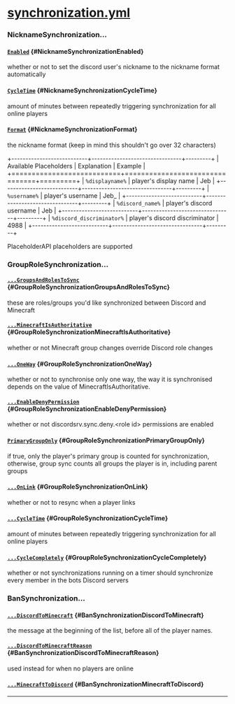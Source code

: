 # [synchronization.yml](https://config.discordsrv.com/synchronization/_)

### NicknameSynchronization...
#### [`Enabled`](https://config.discordsrv.com/synchronization/NicknameSynchronizationEnabled) {#NicknameSynchronizationEnabled}
whether or not to set the discord user's nickname to the nickname format automatically

#### [`CycleTime`](https://config.discordsrv.com/synchronization/NicknameSynchronizationCycleTime) {#NicknameSynchronizationCycleTime}
amount of minutes between repeatedly triggering synchronization for all online players
#### [`Format`](https://config.discordsrv.com/synchronization/NicknameSynchronizationFormat) {#NicknameSynchronizationFormat}
the nickname format (keep in mind this shouldn't go over 32 characters)

+---------------------------+--------------------------------+---------+
| Available Placeholders    | Explanation                    | Example |
+===========================+================================+=========+
| `%displayname%`           | player's display name          | Jeb     |
+---------------------------+--------------------------------+---------+
| `%username%`              | player's username              | Jeb_    |
+---------------------------+--------------------------------+---------+
| `%discord_name%`          | player's discord username      | Jeb     |
+---------------------------+--------------------------------+---------+
| `%discord_discriminator%` | player's discord discriminator | 4988    |
+---------------------------+--------------------------------+---------+

PlaceholderAPI placeholders are supported

### GroupRoleSynchronization...
#### [`...GroupsAndRolesToSync`](https://config.discordsrv.com/synchronization/GroupRoleSynchronizationGroupsAndRolesToSync) {#GroupRoleSynchronizationGroupsAndRolesToSync}
these are roles/groups you'd like synchronized between Discord and Minecraft

#### [`...MinecraftIsAuthoritative`](https://config.discordsrv.com/synchronization/GroupRoleSynchronizationMinecraftIsAuthoritative) {#GroupRoleSynchronizationMinecraftIsAuthoritative}
whether or not Minecraft group changes override Discord role changes
#### [`...OneWay`](https://config.discordsrv.com/synchronization/GroupRoleSynchronizationOneWay) {#GroupRoleSynchronizationOneWay}
whether or not to synchronise only one way, the way it is synchronised depends on the value of MinecraftIsAuthoritative.
#### [`...EnableDenyPermission`](https://config.discordsrv.com/synchronization/GroupRoleSynchronizationEnableDenyPermission) {#GroupRoleSynchronizationEnableDenyPermission}
whether or not discordsrv.sync.deny.&lt;role id&gt; permissions are enabled

#### [`PrimaryGroupOnly`](https://config.discordsrv.com/synchronization/GroupRoleSynchronizationPrimaryGroupOnly) {#GroupRoleSynchronizationPrimaryGroupOnly}
if true, only the player's primary group is counted for synchronization, otherwise, group sync counts all groups the player is in, including parent groups

#### [`...OnLink`](https://config.discordsrv.com/synchronization/GroupRoleSynchronizationOnLink) {#GroupRoleSynchronizationOnLink}
whether or not to resync when a player links

#### [`...CycleTime`](https://config.discordsrv.com/synchronization/GroupRoleSynchronizationCycleTime) {#GroupRoleSynchronizationCycleTime}
amount of minutes between repeatedly triggering synchronization for all online players

#### [`...CycleCompletely`](https://config.discordsrv.com/synchronization/GroupRoleSynchronizationCycleCompletely) {#GroupRoleSynchronizationCycleCompletely}
whether or not synchronizations running on a timer should synchronize every member in the bots Discord servers

### BanSynchronization...
#### [`...DiscordToMinecraft`](https://config.discordsrv.com/synchronization/BanSynchronizationDiscordToMinecraft) {#BanSynchronizationDiscordToMinecraft}
the message at the beginning of the list, before all of the player names.
#### [`...DiscordToMinecraftReason`](https://config.discordsrv.com/synchronization/BanSynchronizationDiscordToMinecraftReason) {#BanSynchronizationDiscordToMinecraftReason}
used instead for when no players are online
#### [`...MinecraftToDiscord`](https://config.discordsrv.com/synchronization/BanSynchronizationMinecraftToDiscord) {#BanSynchronizationMinecraftToDiscord}

---
